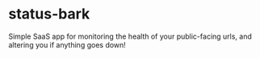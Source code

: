 # status-bark
Simple SaaS app for monitoring the health of your public-facing urls, and altering you if anything goes down!
